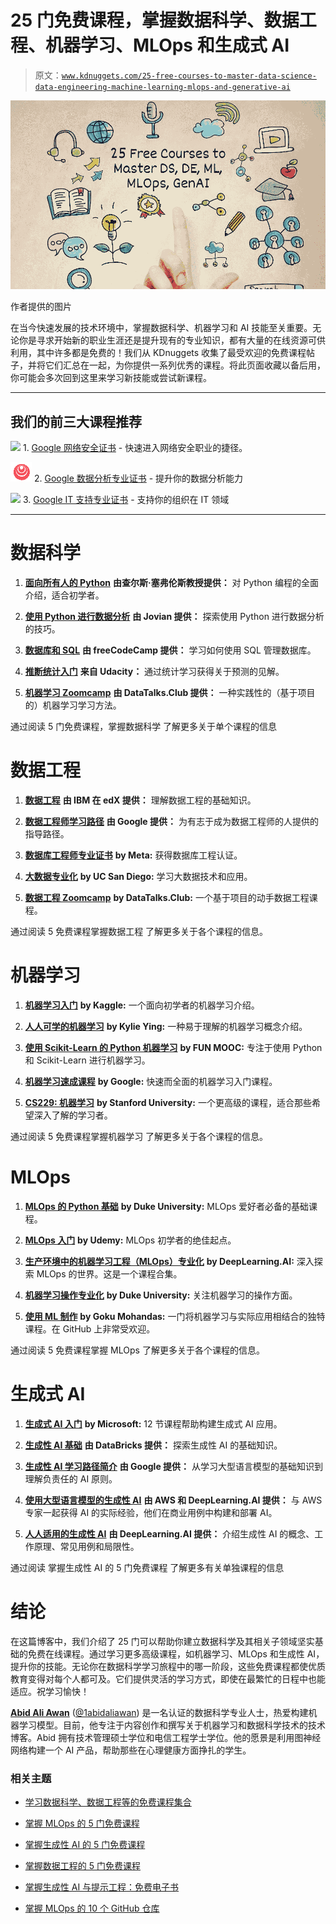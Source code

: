 # 25 门免费课程，掌握数据科学、数据工程、机器学习、MLOps 和生成式 AI

> 原文：[`www.kdnuggets.com/25-free-courses-to-master-data-science-data-engineering-machine-learning-mlops-and-generative-ai`](https://www.kdnuggets.com/25-free-courses-to-master-data-science-data-engineering-machine-learning-mlops-and-generative-ai)

![25 门免费课程，掌握数据科学、数据工程、机器学习、MLOps 和生成式 AI](img/c8dd473fe9f260885931dff34097fcaf.png)

作者提供的图片

在当今快速发展的技术环境中，掌握数据科学、机器学习和 AI 技能至关重要。无论你是寻求开始新的职业生涯还是提升现有的专业知识，都有大量的在线资源可供利用，其中许多都是免费的！我们从 KDnuggets 收集了最受欢迎的免费课程帖子，并将它们汇总在一起，为你提供一系列优秀的课程。将此页面收藏以备后用，你可能会多次回到这里来学习新技能或尝试新课程。

* * *

## 我们的前三大课程推荐

![](img/0244c01ba9267c002ef39d4907e0b8fb.png) 1\. [Google 网络安全证书](https://www.kdnuggets.com/google-cybersecurity) - 快速进入网络安全职业的捷径。

![](img/e225c49c3c91745821c8c0368bf04711.png) 2\. [Google 数据分析专业证书](https://www.kdnuggets.com/google-data-analytics) - 提升你的数据分析能力

![](img/0244c01ba9267c002ef39d4907e0b8fb.png) 3\. [Google IT 支持专业证书](https://www.kdnuggets.com/google-itsupport) - 支持你的组织在 IT 领域

* * *

# 数据科学

1.  [**面向所有人的 Python**](https://www.youtube.com/watch?v=8DvywoWv6fI) **由查尔斯·塞弗伦斯教授提供：** 对 Python 编程的全面介绍，适合初学者。

1.  [**使用 Python 进行数据分析**](https://youtu.be/GPVsHOlRBBI?feature=shared) **由 Jovian 提供：** 探索使用 Python 进行数据分析的技巧。

1.  [**数据库和 SQL**](https://www.youtube.com/watch?v=HXV3zeQKqGY) **由 freeCodeCamp 提供：** 学习如何使用 SQL 管理数据库。

1.  [**推断统计入门**](https://www.udacity.com/course/intro-to-inferential-statistics--ud201) **来自 Udacity：** 通过统计学习获得关于预测的见解。

1.  [**机器学习 Zoomcamp**](https://github.com/DataTalksClub/machine-learning-zoomcamp) **由 DataTalks.Club 提供：** 一种实践性的（基于项目的）机器学习学习方法。

通过阅读 5 门免费课程，掌握数据科学 了解更多关于单个课程的信息

# 数据工程

1.  [**数据工程**](https://www.edx.org/learn/data-engineering/ibm-data-engineering-basics-for-everyone) **由 IBM 在 edX 提供：** 理解数据工程的基础知识。

1.  [**数据工程师学习路径**](https://www.cloudskillsboost.google/paths/16) **由 Google 提供：** 为有志于成为数据工程师的人提供的指导路径。

1.  [**数据库工程师专业证书**](https://www.coursera.org/professional-certificates/meta-database-engineer?irclickid=yyZXy9zMQxyPUgGUafXlUyeCUkH0F63zX1mXwc0&irgwc=1&utm_medium=partners&utm_source=impact&utm_campaign=27795&utm_content=b2c) **by Meta:** 获得数据库工程认证。

1.  [**大数据专业化**](https://www.coursera.org/specializations/big-data) **by UC San Diego:** 学习大数据技术和应用。

1.  [**数据工程 Zoomcamp**](https://github.com/DataTalksClub/data-engineering-zoomcamp) **by DataTalks.Club:** 一个基于项目的动手数据工程课程。

通过阅读 5 免费课程掌握数据工程 了解更多关于各个课程的信息。

# 机器学习

1.  [**机器学习入门**](https://www.kaggle.com/learn/intro-to-machine-learning) **by Kaggle:** 一个面向初学者的机器学习介绍。

1.  [**人人可学的机器学习**](https://www.youtube.com/watch?v=i_LwzRVP7bg) **by Kylie Ying:** 一种易于理解的机器学习概念介绍。

1.  [**使用 Scikit-Learn 的 Python 机器学习**](https://www.fun-mooc.fr/en/courses/machine-learning-python-scikit-learn/) **by FUN MOOC:** 专注于使用 Python 和 Scikit-Learn 进行机器学习。

1.  [**机器学习速成课程**](https://developers.google.com/machine-learning/crash-course/) **by Google:** 快速而全面的机器学习入门课程。

1.  [**CS229: 机器学习**](https://cs229.stanford.edu/) **by Stanford University:** 一个更高级的课程，适合那些希望深入了解的学习者。

通过阅读 5 免费课程掌握机器学习 了解更多关于各个课程的信息。

# MLOps

1.  [**MLOps 的 Python 基础**](https://www.coursera.org/learn/python-mlops-duke) **by Duke University:** MLOps 爱好者必备的基础课程。

1.  [**MLOps 入门**](https://www.udemy.com/course/mlops-for-beginners/) **by Udemy:** MLOps 初学者的绝佳起点。

1.  [**生产环境中的机器学习工程（MLOps）专业化**](https://www.coursera.org/specializations/machine-learning-engineering-for-production-mlops) **by DeepLearning.AI:** 深入探索 MLOps 的世界。这是一个课程合集。

1.  [**机器学习操作专业化**](https://www.coursera.org/specializations/mlops-machine-learning-duke) **by Duke University:** 关注机器学习的操作方面。

1.  [**使用 ML 制作**](https://madewithml.com/) **by Goku Mohandas:** 一门将机器学习与实际应用相结合的独特课程。在 GitHub 上非常受欢迎。

通过阅读 5 免费课程掌握 MLOps 了解更多关于各个课程的信息。

# 生成式 AI

1.  [**生成式 AI 入门**](https://github.com/microsoft/generative-ai-for-beginners) **by Microsoft:** 12 节课程帮助构建生成式 AI 应用。

1.  [**生成性 AI 基础**](https://www.databricks.com/resources/learn/training/generative-ai-fundamentals) **由 DataBricks 提供：** 探索生成性 AI 的基础知识。

1.  [**生成性 AI 学习路径简介**](https://www.cloudskillsboost.google/paths/118) **由 Google 提供：** 从学习大型语言模型的基础知识到理解负责任的 AI 原则。

1.  [**使用大型语言模型的生成性 AI**](https://www.coursera.org/learn/generative-ai-with-llms) **由 AWS 和 DeepLearning.AI 提供：** 与 AWS 专家一起获得 AI 的实际经验，他们在商业用例中构建和部署 AI。

1.  [**人人适用的生成性 AI**](https://www.coursera.org/learn/generative-ai-for-everyone) **由 DeepLearning.AI 提供：** 介绍生成性 AI 的概念、工作原理、常见用例和局限性。

通过阅读 掌握生成性 AI 的 5 门免费课程 了解更多有关单独课程的信息

# 结论

在这篇博客中，我们介绍了 25 门可以帮助你建立数据科学及其相关子领域坚实基础的免费在线课程。通过学习更多高级课程，如机器学习、MLOps 和生成性 AI，提升你的技能。无论你在数据科学学习旅程中的哪一阶段，这些免费课程都使优质教育变得对每个人都可及。它们提供灵活的学习方式，即使在最繁忙的日程中也能适应。祝学习愉快！

[](https://www.polywork.com/kingabzpro)****[Abid Ali Awan](https://www.polywork.com/kingabzpro)**** ([@1abidaliawan](https://www.linkedin.com/in/1abidaliawan)) 是一名认证的数据科学专业人士，热爱构建机器学习模型。目前，他专注于内容创作和撰写关于机器学习和数据科学技术的技术博客。Abid 拥有技术管理硕士学位和电信工程学士学位。他的愿景是利用图神经网络构建一个 AI 产品，帮助那些在心理健康方面挣扎的学生。

### 相关主题

+   [学习数据科学、数据工程等的免费课程集合](https://www.kdnuggets.com/collection-of-free-courses-to-learn-data-science-data-engineering-machine-learning-mlops-and-llmops)

+   [掌握 MLOps 的 5 门免费课程](https://www.kdnuggets.com/5-free-courses-to-master-mlops)

+   [掌握生成性 AI 的 5 门免费课程](https://www.kdnuggets.com/5-free-courses-to-master-generative-ai)

+   [掌握数据工程的 5 门免费课程](https://www.kdnuggets.com/5-free-courses-to-master-data-engineering)

+   [掌握生成性 AI 与提示工程：免费电子书](https://www.kdnuggets.com/2023/04/free-ebook-mastering-generative-ai-prompt-engineering.html)

+   [掌握 MLOps 的 10 个 GitHub 仓库](https://www.kdnuggets.com/10-github-repositories-to-master-mlops)
